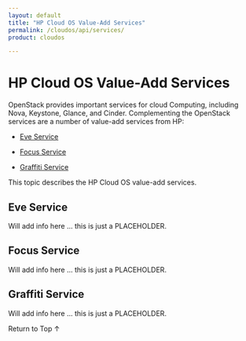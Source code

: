 ```yaml
---
layout: default
title: "HP Cloud OS Value-Add Services"
permalink: /cloudos/api/services/
product: cloudos

---
```


<a name="_top"> </a>

<script>

function PageRefresh {
onLoad="window.refresh"
}

PageRefresh();

</script>


# HP Cloud OS Value-Add Services

OpenStack provides important services for cloud Computing, including Nova, Keystone, Glance, and Cinder.  Complementing the OpenStack services are a number of value-add 
services from HP:

* [Eve Service](#eve-service)

* [Focus Service](#focus-service)

* [Graffiti Service](#graffiti-service)

This topic describes the HP Cloud OS value-add services.

## Eve Service

Will add info here ... this is just a PLACEHOLDER.  

## Focus Service

Will add info here ... this is just a PLACEHOLDER. 

## Graffiti Service

Will add info here ... this is just a PLACEHOLDER. 

<a href="#_top" style="padding:14px 0px 14px 0px; text-decoration: none;"> Return to Top &#8593; </a>

